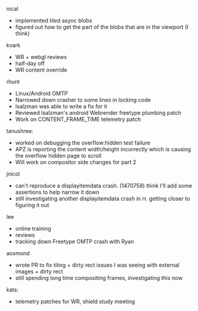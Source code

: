 nical
 * implemented tiled async blobs
 * figured out how to get the part of the blobs that are in the viewport (I think)

kvark
 * WR + webgl reviews
 * half-day off
 * WR content override

rhunt
 * Linux/Android OMTP
  * Narrowed down crasher to some lines in locking code
  * lsalzman was able to write a fix for it
 * Reviewed lsalzman's android Webrender freetype plumbing patch
 * Work on CONTENT_FRAME_TIME telemetry patch

tanushree:
 * worked on debugging the overflow:hidden test failure
  * APZ is reporting the content width/height incorrectly which is causing the overflow hidden page to scroll
 * Will work on compositor side changes for part 2

jnicol
 * can't reproduce a displayitemdata crash. (1470758) think I'll add some assertions to help narrow it down
 * still investigating another displayitemdata crash in rr. getting closer to figuring it out

lee
 * online training
 * reviews
 * tracking down Freetype OMTP crash with Ryan

aosmond
 * wrote PR to fix tiling + dirty rect issues I was seeing with external images + dirty rect
 * still spending long time compositing frames, investigating this now

kats:
 * telemetry patches for WR, shield study meeting
